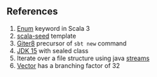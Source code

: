 ## References

1. [Enum](https://dotty.epfl.ch/docs/reference/enums/enums.html) keyword in Scala 3
1. [scala-seed](https://github.com/scala/scala-seed.g8) template
1. [Giter8](http://www.foundweekends.org/giter8/) precursor of `sbt new` command
1. [JDK 15](https://openjdk.java.net/projects/jdk/15/) with sealed class
1. Iterate over a file structure using java [streams](https://www.baeldung.com/java-folder-size)
1. [Vector](https://docs.scala-lang.org/overviews/collections-2.13/concrete-immutable-collection-classes.html#vectors) has a branching factor of 32 
